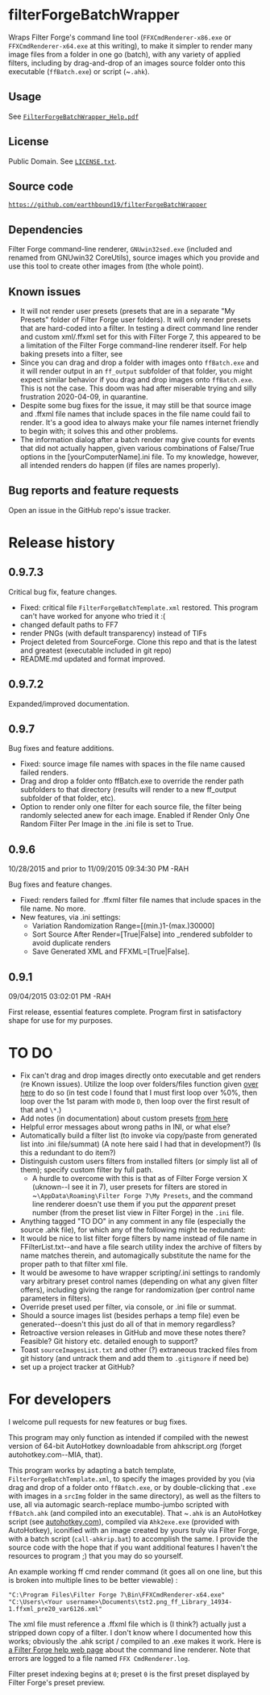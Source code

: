 # filterForgeBatchWrapper
Wraps Filter Forge's command line tool (`FFXCmdRenderer-x86.exe` or `FFXCmdRenderer-x64.exe` at this writing), to make it simpler to render many image files from a folder in one go (batch), with any variety of applied filters, including by drag-and-drop of an images source folder onto this executable (`ffBatch.exe`) or script (~`.ahk`).

## Usage
See [`FilterForgeBatchWrapper_Help.pdf`](FilterForgeBatchWrapper_Help.pdf)

## License
Public Domain. See [`LICENSE.txt`](LICENSE.txt).

## Source code
[`https://github.com/earthbound19/filterForgeBatchWrapper`](https://github.com/earthbound19/filterForgeBatchWrapper)

## Dependencies
Filter Forge command-line renderer, `GNUwin32sed.exe` (included and renamed from GNUwin32 CoreUtils), source images which you provide and use this tool to create other images from (the whole point).

## Known issues
- It will not render user presets (presets that are in a separate "My Presets" folder of Filter Forge user folders). It will only render presets that are hard-coded into a filter. In testing a direct command line render and custom xml/.ffxml set for this with Filter Forge 7, this appeared to be a limitation of the Filter Forge command-line renderer itself. For help baking presets into a filter, see 
- Since you can drag and drop a folder with images onto `ffBatch.exe` and it will render output in an `ff_output` subfolder of that folder, you might expect similar behavior if you drag and drop images onto `ffBatch.exe`. This is not the case. This doom was had after miserable trying and silly frustration 2020-04-09, in quarantine.
- Despite some bug fixes for the issue, it may still be that source image and .ffxml file names that include spaces in the file name could fail to render. It's a good idea to always make your file names internet friendly to begin with; it solves this and other problems.
- The information dialog after a batch render may give counts for events that did not actually happen, given various combinations of False/True options in the [yourComputerName].ini file. To my knowledge, however, all intended renders do happen (if files are names properly).

## Bug reports and feature requests
Open an issue in the GitHub repo's issue tracker.

# Release history

## 0.9.7.3
Critical bug fix, feature changes.

- Fixed: critical file `FilterForgeBatchTemplate.xml` restored. This program can't have worked for anyone who tried it :(
- changed default paths to FF7
- render PNGs (with default transparency) instead of TIFs
- Project deleted from SourceForge. Clone this repo and that is the latest and greatest (executable included in git repo)
- README.md updated and format improved.

## 0.9.7.2
Expanded/improved documentation.

## 0.9.7
Bug fixes and feature additions.

- Fixed: source image file names with spaces in the file name caused failed renders.
- Drag and drop a folder onto ffBatch.exe to override the render path subfolders to that directory (results will render to a new ff_output subfolder of that folder, etc).
- Option to render only one filter for each source file, the filter being randomly selected anew for each image. Enabled if Render Only One Random Filter Per Image in the .ini file is set to True.

## 0.9.6
10/28/2015 and prior to 11/09/2015 09:34:30 PM -RAH

Bug fixes and feature changes.

- Fixed: renders failed for .ffxml filter file names that include spaces in the file name. No more.
- New features, via .ini settings:
  - Variation Randomization Range=[(min.)1-(max.)30000]
  - Sort Source After Render=[True|False] into _rendered subfolder to avoid duplicate renders
  - Save Generated XML and FFXML=[True|False].

## 0.9.1
09/04/2015 03:02:01 PM -RAH

First release, essential features complete. Program first in satisfactory shape for use for my purposes. 

# TO DO
- Fix can't drag and drop images directly onto executable and get renders (re Known issues). Utilize the loop over folders/files function given [over here](https://www.autohotkey.com/docs/commands/LoopFile.htm) to do so (in test code I found that I must first loop over %0%, then loop over the 1st param with mode `D`, then loop over the first result of that and `\*`.)
- Add notes (in documentation) about custom presets [from here](https://www.filterforge.com/forum/read.php?FID=8&TID=15506&MID=150867#message150867)
- Helpful error messages about wrong paths in INI, or what else?
- Automatically build a filter list (to invoke via copy/paste from generated list into .ini file/summat) (A note here said I had that in development?) (Is this a redundant to do item?)
- Distinguish custom users filters from installed filters (or simply list all of them); specify custom filter by full path.
	- A hurdle to overcome with this is that as of Filter Forge version X (uknown--I see it in 7), user presets for filters are stored in ~`\AppData\Roaming\Filter Forge 7\My Presets`, and the command line renderer doesn't use them if you put the _apparent_ preset number (from the preset list view in Filter Forge) in the `.ini` file.
- Anything tagged "TO DO" in any comment in any file (especially the source .ahk file), for which any of the following might be redundant:
- It would be nice to list filter forge filters by name instead of file name in FFilterList.txt--and have a file search utility index the archive of filters by name matches therein, and automagically substitute the name for the proper path to that filter xml file.
- It would be awesome to have wrapper scripting/.ini settings to randomly vary arbitrary preset control names (depending on what any given filter offers), including giving the range for randomization (per control name parameters in filters).
- Override preset used per filter, via console, or .ini file or summat.
- Should a source images list (besides perhaps a temp file) even be generated--doesn't this just do all of that in memory regardless?
- Retroactive version releases in GitHub and move these notes there? Feasible? Git history etc. detailed enough to support?
- Toast `sourceImagesList.txt` and other (?) extraneous tracked files from git history (and untrack them and add them to `.gitignore` if need be)
- set up a project tracker at GitHub?

# For developers
I welcome pull requests for new features or bug fixes.

This program may only function as intended if compiled with the newest version of 64-bit AutoHotkey downloadable from ahkscript.org (forget autohotkey.com--MIA, that).

This program works by adapting a batch template, `FilterForgeBatchTemplate.xml`, to specify the images provided by you (via drag and drop of a folder onto `ffBatch.exe`, or by double-clicking that `.exe` with images in a `srcImg` folder in the same directory), as well as the filters to use, all via automagic search-replace mumbo-jumbo scripted with `ffBatch.ahk` (and compiled into an executable). That ~`.ahk` is an AutoHotkey script (see [autohotkey.com](https://www.autohotkey.com/)), compiled via `Ahk2exe.exe` (provided with AutoHotkey), iconified with an image created by yours truly via Filter Forge, with a batch script (`call-ahkrip.bat`) to accomplish the same. I provide the source code with the hope that if you want additional features I haven't the resources to program ;) that you may do so yourself.

An example working ff cmd render command (it goes all on one line, but this is broken into multiple lines to be better viewable) :

`"C:\Program Files\Filter Forge 7\Bin\FFXCmdRenderer-x64.exe"`
`"C:\Users\<Your username>\Documents\tst2.png_ff_Library_14934-1.ffxml_pre20_var6126.xml"`

The xml file must reference a .ffxml file which is (I think?) actually just a stripped down copy of a filter. I don't know where I documented how this works; obviously the .ahk script / compiled to an .exe makes it work. Here is [a Filter Forge help web page](https://www.filterforge.com/more/help/Miscellaneous/CommandLineRenderer.html) about the command line renderer. Note that errors are logged to a file named `FFX CmdRenderer.log`.

Filter preset indexing begins at `0`; preset `0` is the first preset displayed by Filter Forge's preset preview.